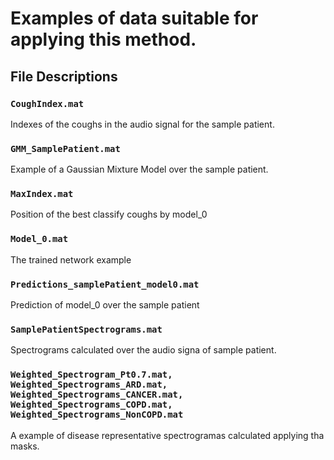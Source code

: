 # Examples of data suitable for applying this method.

## File Descriptions
### `CoughIndex.mat`

Indexes of the coughs in the audio signal for the sample patient.

### `GMM_SamplePatient.mat`

Example of a Gaussian Mixture Model over the sample patient. 

### `MaxIndex.mat`

Position of the best classify coughs by model_0

### `Model_0.mat`

The trained network example

### `Predictions_samplePatient_model0.mat`

Prediction of model_0 over the sample patient

### `SamplePatientSpectrograms.mat`

Spectrograms calculated over the audio signa of sample patient.


### `Weighted_Spectrogram_Pt0.7.mat, Weighted_Spectrograms_ARD.mat, Weighted_Spectrograms_CANCER.mat, Weighted_Spectrograms_COPD.mat, Weighted_Spectrograms_NonCOPD.mat`
A example of disease representative spectrogramas calculated applying tha masks.


	





	




